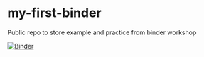 # my-first-binder
Public repo to store example and practice from binder workshop

[![Binder](https://mybinder.org/badge_logo.svg)](https://mybinder.org/v2/gh/RachelFurner/my-first-binder/tree/master/master)
